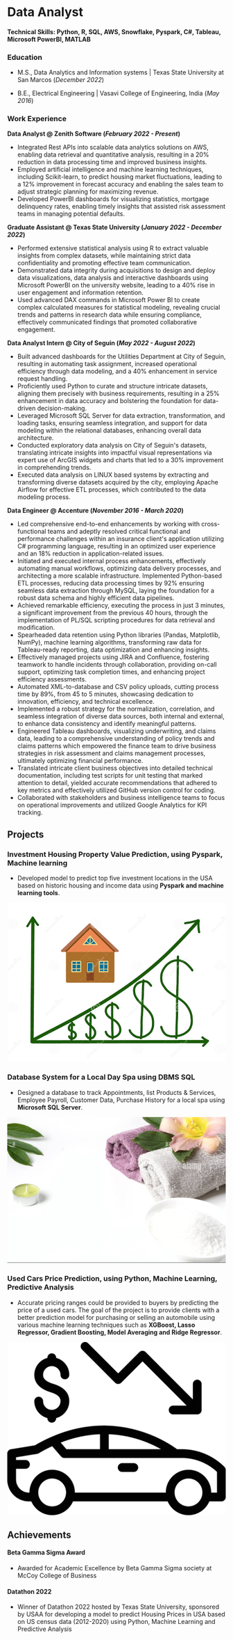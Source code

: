 # Data Analyst
#### Technical Skills: Python, R, SQL, AWS, Snowflake, Pyspark, C#, Tableau, Microsoft PowerBI, MATLAB

### Education
- M.S., Data Analytics and Information systems | Texas State University at San Marcos (_December 2022_)
                 		
- B.E., Electrical Engineering	               | Vasavi College of Engineering, India (_May 2016_)	 			        		


### Work Experience
**Data Analyst  @ Zenith Software (_February 2022 - Present_)**
- Integrated Rest APIs into scalable data analytics solutions on AWS, enabling data retrieval and quantitative analysis, resulting in a 20% reduction in data processing time and improved business insights.
- Employed artificial intelligence and machine learning techniques, including Scikit-learn, to predict housing market fluctuations, leading to a 12% improvement in forecast accuracy and enabling the sales team to adjust strategic planning for maximizing revenue.
- Developed PowerBI dashboards for visualizing statistics, mortgage delinquency rates, enabling timely insights that assisted risk assessment teams in managing potential defaults.

**Graduate Assistant @ Texas State University (_January 2022 - December 2022_)**
-	Performed extensive statistical analysis using R to extract valuable insights from complex datasets, while maintaining strict data confidentiality and promoting effective team communication.
-	Demonstrated data integrity during acquisitions to design and deploy data visualizations, data analysis and interactive dashboards using Microsoft PowerBI on the university website, leading to a 40% rise in user engagement and information retention.
-	Used advanced DAX commands in Microsoft Power BI to create complex calculated measures for statistical modeling, revealing crucial trends and patterns in research data while ensuring compliance, effectively communicated findings that promoted collaborative engagement.


**Data Analyst Intern @ City of Seguin (_May 2022 - August 2022_)**
-	Built advanced dashboards for the Utilities Department at City of Seguin, resulting in automating task assignment, increased operational efficiency through data modeling, and a 40% enhancement in service request handling.
-	Proficiently used Python to curate and structure intricate datasets, aligning them precisely with business requirements, resulting in a 25% enhancement in data accuracy and bolstering the foundation for data-driven decision-making.
-	Leveraged Microsoft SQL Server for data extraction, transformation, and loading tasks, ensuring seamless integration, and support for data modeling within the relational databases, enhancing overall data architecture.
-	Conducted exploratory data analysis on City of Seguin's datasets, translating intricate insights into impactful visual representations via expert use of ArcGIS widgets and charts that led to a 30% improvement in comprehending trends. 
-	Executed data analysis on LINUX based systems by extracting and transforming diverse datasets acquired by the city, employing Apache Airflow for effective ETL processes, which contributed to the data modeling process.

**Data Engineer @ Accenture (_November 2016 - March 2020_)**
-	Led comprehensive end-to-end enhancements by working with cross-functional teams and adeptly resolved critical functional and performance challenges within an insurance client's application utilizing C# programming language, resulting in an optimized user experience and an 18% reduction in application-related issues.
-	Initiated and executed internal process enhancements, effectively automating manual workflows, optimizing data delivery processes, and architecting a more scalable infrastructure. Implemented Python-based ETL processes, reducing data processing times by 92% ensuring seamless data extraction through MySQL, laying the foundation for a robust data schema and highly efficient data pipelines.
-	Achieved remarkable efficiency, executing the process in just 3 minutes, a significant improvement from the previous 40 hours, through the implementation of PL/SQL scripting procedures for data retrieval and modification.
-	Spearheaded data retention using Python libraries (Pandas, Matplotlib, NumPy), machine learning algorithms, transforming raw data for Tableau-ready reporting, data optimization and enhancing insights.
-	Effectively managed projects using JIRA and Confluence, fostering teamwork to handle incidents through collaboration, providing on-call support, optimizing task completion times, and enhancing project efficiency assessments.
- Automated XML-to-database and CSV policy uploads, cutting process time by 89%, from 45 to 5 minutes, showcasing dedication to innovation, efficiency, and technical excellence.
- Implemented a robust strategy for the normalization, correlation, and seamless integration of diverse data sources, both internal and external, to enhance data consistency and identify meaningful patterns.
- Engineered Tableau dashboards, visualizing underwriting, and claims data, leading to a comprehensive understanding of policy trends and claims patterns which empowered the finance team to drive business strategies in risk assessment and claims management processes, ultimately optimizing financial performance.
- Translated intricate client business objectives into detailed technical documentation, including test scripts for unit testing that marked attention to detail, yielded accurate recommendations that adhered to key metrics and effectively utilized GitHub version control for coding.
- Collaborated with stakeholders and business intelligence teams to focus on operational improvements and utilized Google Analytics for KPI tracking.


## Projects
### Investment Housing Property Value Prediction, using Pyspark, Machine learning
- Developed model to predict top five investment locations in the USA based on historic housing and income data using **Pyspark and machine learning tools**.

![HousePricePRediction](https://raw.githubusercontent.com/susmithakun/SusmithaKunadharaju-github.io/main/assets/img/House.png)


### Database System for a Local Day Spa using DBMS SQL
- Designed a database to track Appointments, list Products & Services, Employee Payroll, Customer Data, Purchase History for a local spa using **Microsoft SQL Server**.

![DaySpa](https://raw.githubusercontent.com/susmithakun/SusmithaKunadharaju-github.io/main/assets/img/Spa.png)

### Used Cars Price Prediction, using Python, Machine Learning, Predictive Analysis
- Accurate pricing ranges could be provided to buyers by predicting the price of a used cars. The goal of the project is to provide clients with a better prediction model for purchasing or selling an automobile using various machine learning techniques such as **XGBoost, Lasso Regressor, Gradient Boosting, Model Averaging and Ridge Regressor**.

![usedcar](https://raw.githubusercontent.com/susmithakun/SusmithaKunadharaju-github.io/main/assets/img/car.jpeg)


## Achievements
#### Beta Gamma Sigma Award
- Awarded for Academic Excellence by Beta Gamma Sigma society at McCoy College of Business

#### Datathon 2022
-	Winner of Datathon 2022 hosted by Texas State University, sponsored by USAA for developing a model to predict Housing Prices in USA based on US census data (2012-2020) using Python, Machine Learning and Predictive Analysis


